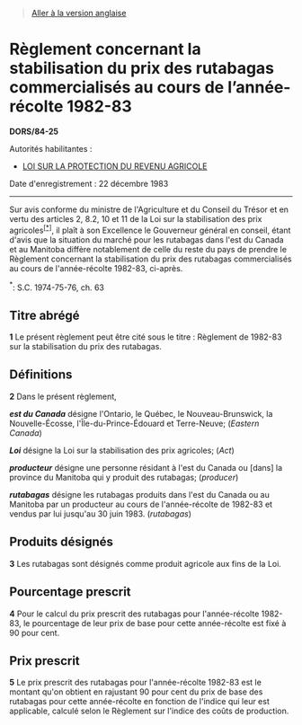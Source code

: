 > [Aller à la version anglaise](/en/Regulations/Statutory%20Orders%20and%20Regulations/84/25.md)

# Règlement concernant la stabilisation du prix des rutabagas commercialisés au cours de l’année-récolte 1982-83

**DORS/84-25**

Autorités habilitantes : 
- [LOI SUR LA PROTECTION DU REVENU AGRICOLE](/fr/Lois/Lois%20du%20Canada/1991/ch.%2022.md)

Date d'enregistrement : 22 décembre 1983

----------

Sur avis conforme du ministre de l'Agriculture et du Conseil du Trésor et en vertu des articles 2, 8.2, 10 et 11 de la Loi sur la stabilisation des prix agricoles<sup><a href='#footnote1star_f'>[*]</a></sup>, il plaît à son Excellence le Gouverneur général en conseil, étant d'avis que la situation du marché pour les rutabagas dans l'est du Canada et au Manitoba diffère notablement de celle du reste du pays de prendre le Règlement concernant la stabilisation du prix des rutabagas commercialisés au cours de l'année-récolte 1982-83, ci-après.

<a name='footnote1star_f'><sup>*</sup></a>: S.C. 1974-75-76, ch. 63<br />




## Titre abrégé


**1** Le présent règlement peut être cité sous le titre : Règlement de 1982-83 sur la stabilisation du prix des rutabagas.




## Définitions


**2** Dans le présent règlement,

***est du Canada*** désigne l'Ontario, le Québec, le Nouveau-Brunswick, la Nouvelle-Écosse, l'Île-du-Prince-Édouard et Terre-Neuve; (*Eastern Canada*)

***Loi*** désigne la Loi sur la stabilisation des prix agricoles; (*Act*)

***producteur*** désigne une personne résidant à l'est du Canada ou [dans] la province du Manitoba qui y produit des rutabagas; (*producer*)

***rutabagas*** désigne les rutabagas produits dans l'est du Canada ou au Manitoba par un producteur au cours de l'année-récolte de 1982-83 et vendus par lui jusqu'au 30 juin 1983. (*rutabagas*)




## Produits désignés


**3** Les rutabagas sont désignés comme produit agricole aux fins de la Loi.




## Pourcentage prescrit


**4** Pour le calcul du prix prescrit des rutabagas pour l'année-récolte 1982-83, le pourcentage de leur prix de base pour cette année-récolte est fixé à 90 pour cent.




## Prix prescrit


**5** Le prix prescrit des rutabagas pour l'année-récolte 1982-83 est le montant qu'on obtient en rajustant 90 pour cent du prix de base des rutabagas pour cette année-récolte en fonction de l'indice qui leur est applicable, calculé selon le Règlement sur l'indice des coûts de production.



